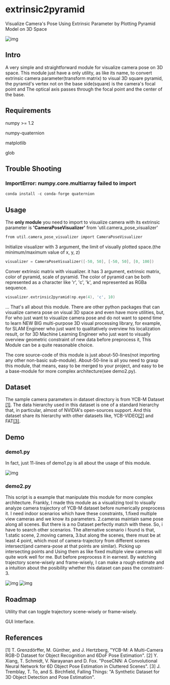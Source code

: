 # extrinsic2pyramid
Visualize Camera's Pose Using Extrinsic Parameter by Plotting Pyramid Model on 3D Space

![img](./images/img.png)

## Intro
A very simple and straightforward module for visualize camera pose on 3D space.
This module just have a only utility, as like its name, to convert extrinsic camera parameter(transform matrix) to visual 3D square pyramid, the pyramid's vertex not on the base side(square) is the camera's focal point and The optical axis passes through the focal point and the center of the base.


## Requirements
numpy >= 1.2



numpy-quaternion



matplotlib



glob


## Trouble Shooting
### ImportError: numpy.core.multiarray failed to import
```c
conda install -c conda-forge quaternion
```


## Usage
The **only module** you need to import to visualize camera with its extrinsic parameter is **'CameraPoseVisualizer'** from 'util.camera_pose_visualizer'
```c
from util.camera_pose_visualizer import CameraPoseVisualizer
```



Initialize visualizer with 3 argument, the limit of visually plotted space.(the minimum/maximum value of x, y, z)
```c
visualizer = CameraPoseVisualizer([-50, 50], [-50, 50], [0, 100])
```



Conver extrinsic matrix with visualizer. it has 3 argument, extrinsic matrix, color of pyramid, scale of pyramid. The color of pyramid can be both represented as a character like 'r', 'c', 'k', and represented as RGBa sequence.
```c
visualizer.extrinsic2pyramid(np.eye(4), 'c', 10)
```



... That's all about this module. There are other python packages that can visualize camera pose on visual 3D space and even have more utilities, but, For who just want to visualize camera pose and do not want to spend time to learn NEW BIG multi-purpose 3D visual processing library, for example, for SLAM Engineer who just want to qualitatively overview his localization result, or for 3D Machine Learning Engineer who just want to visually overview geometric constraint of new data before preprocess it, This Module can be a quite reasonable choice.



The core source-code of this module is just about-50-lines(not importing any other non-basic sub-module). About-50-line is all you need to grasp this module, that means, easy to be merged to your project, and easy to be a base-module for more complex architecture(see demo2.py).



## Dataset
The sample camera parameters in dataset directory is from YCB-M Dataset	[&#91;1&#93;](https://zenodo.org/record/2579173#.YK-mzaj7SUk).
The data hierarchy used in this dataset is one of a standard hierarchy that, in particular, almost of NVIDIA's open-sources support.
And this dataset share its hierarchy with other datasets like, YCB-VIDEO[&#91;2&#93;](https://rse-lab.cs.washington.edu/projects/posecnn/) and FAT[&#91;3&#93;](https://research.nvidia.com/publication/2018-06_Falling-Things).



## Demo
### demo1.py
In fact, just 11-lines of demo1.py is all about the usage of this module.



![img](./images/img.png)


### demo2.py
This script is a example that manipulate this module for more complex architecture. Frankly, I made this module as a visualizing tool to visually analyze camera trajectory of YCB-M dataset before numerically preprocess it. I need indoor scenarios which have these constraints, 1.fixed multiple view cameras and we know its parameters. 2.cameras maintain same pose along all scenes. But there is a no Dataset perfectly match with these. So, i have to search other scenarios. The alternative scenario i found is that, 1.static scene, 2.moving camera, 3.but along the scenes, there must be at least 4 point, which most of camera-trajectory from different scenes intersect(and camera-pose at that points are similar). Picking up intersecting points and Using them as like fixed multiple view cameras will quite work well for me. But before preprocess it in earnest. By watching trajectory scene-wisely and frame-wisely, I can make a rough estimate and a intuition about the posibility whether this dataset can pass the constraint-3.

![img](./images/img2.png)
![img](./images/img3.png)



## Roadmap
Utility that can toggle trajectory scene-wisely or frame-wisely.



GUI Interface.



## References
[1] T. Grenzdörffer, M. Günther, and J. Hertzberg, "YCB-M: A Multi-Camera RGB-D Dataset for Object Recognition and 6DoF Pose Estimation".
[2] Y. Xiang, T. Schmidt, V. Narayanan and D. Fox. "PoseCNN: A Convolutional Neural Network for 6D Object Pose Estimation in Cluttered Scenes".
[3] J. Tremblay, T. To, and S. Birchfield, Falling Things: "A Synthetic Dataset for 3D Object Detection and Pose Estimation".
